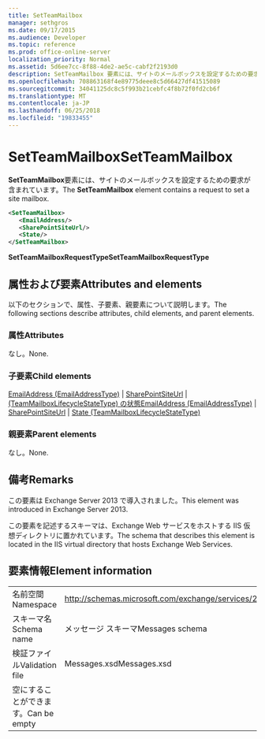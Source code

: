 ```yaml
---
title: SetTeamMailbox
manager: sethgros
ms.date: 09/17/2015
ms.audience: Developer
ms.topic: reference
ms.prod: office-online-server
localization_priority: Normal
ms.assetid: 5d6ee7cc-8f88-4de2-ae5c-cabf2f2193d0
description: SetTeamMailbox 要素には、サイトのメールボックスを設定するための要求が含まれています。
ms.openlocfilehash: 708863168f4e89775deee8c5d66427df41515089
ms.sourcegitcommit: 34041125dc8c5f993b21cebfc4f8b72f0fd2cb6f
ms.translationtype: MT
ms.contentlocale: ja-JP
ms.lasthandoff: 06/25/2018
ms.locfileid: "19833455"
---
```

# <a name="setteammailbox"></a><span data-ttu-id="e025c-103">SetTeamMailbox</span><span class="sxs-lookup"><span data-stu-id="e025c-103">SetTeamMailbox</span></span>

<span data-ttu-id="e025c-104">**SetTeamMailbox**要素には、サイトのメールボックスを設定するための要求が含まれています。</span><span class="sxs-lookup"><span data-stu-id="e025c-104">The **SetTeamMailbox** element contains a request to set a site mailbox.</span></span> 
  
```XML
<SetTeamMailbox>
   <EmailAddress/>
   <SharePointSiteUrl/>
   <State/>
</SetTeamMailbox>
```

 <span data-ttu-id="e025c-105">**SetTeamMailboxRequestType**</span><span class="sxs-lookup"><span data-stu-id="e025c-105">**SetTeamMailboxRequestType**</span></span>
## <a name="attributes-and-elements"></a><span data-ttu-id="e025c-106">属性および要素</span><span class="sxs-lookup"><span data-stu-id="e025c-106">Attributes and elements</span></span>

<span data-ttu-id="e025c-107">以下のセクションで、属性、子要素、親要素について説明します。</span><span class="sxs-lookup"><span data-stu-id="e025c-107">The following sections describe attributes, child elements, and parent elements.</span></span>
  
### <a name="attributes"></a><span data-ttu-id="e025c-108">属性</span><span class="sxs-lookup"><span data-stu-id="e025c-108">Attributes</span></span>

<span data-ttu-id="e025c-109">なし。</span><span class="sxs-lookup"><span data-stu-id="e025c-109">None.</span></span>
  
### <a name="child-elements"></a><span data-ttu-id="e025c-110">子要素</span><span class="sxs-lookup"><span data-stu-id="e025c-110">Child elements</span></span>

<span data-ttu-id="e025c-111">[EmailAddress (EmailAddressType)](emailaddress-emailaddresstype.md) | [SharePointSiteUrl](sharepointsiteurl.md) | [(TeamMailboxLifecycleStateType) の状態](state-teammailboxlifecyclestatetype.md)</span><span class="sxs-lookup"><span data-stu-id="e025c-111">[EmailAddress (EmailAddressType)](emailaddress-emailaddresstype.md) | [SharePointSiteUrl](sharepointsiteurl.md) | [State (TeamMailboxLifecycleStateType)](state-teammailboxlifecyclestatetype.md)</span></span>
  
### <a name="parent-elements"></a><span data-ttu-id="e025c-112">親要素</span><span class="sxs-lookup"><span data-stu-id="e025c-112">Parent elements</span></span>

<span data-ttu-id="e025c-113">なし。</span><span class="sxs-lookup"><span data-stu-id="e025c-113">None.</span></span>
  
## <a name="remarks"></a><span data-ttu-id="e025c-114">備考</span><span class="sxs-lookup"><span data-stu-id="e025c-114">Remarks</span></span>

<span data-ttu-id="e025c-115">この要素は Exchange Server 2013 で導入されました。</span><span class="sxs-lookup"><span data-stu-id="e025c-115">This element was introduced in Exchange Server 2013.</span></span>
  
<span data-ttu-id="e025c-116">この要素を記述するスキーマは、Exchange Web サービスをホストする IIS 仮想ディレクトリに置かれています。</span><span class="sxs-lookup"><span data-stu-id="e025c-116">The schema that describes this element is located in the IIS virtual directory that hosts Exchange Web Services.</span></span>
  
## <a name="element-information"></a><span data-ttu-id="e025c-117">要素情報</span><span class="sxs-lookup"><span data-stu-id="e025c-117">Element information</span></span>

|||
|:-----|:-----|
|<span data-ttu-id="e025c-118">名前空間</span><span class="sxs-lookup"><span data-stu-id="e025c-118">Namespace</span></span>  <br/> |http://schemas.microsoft.com/exchange/services/2006/messages  <br/> |
|<span data-ttu-id="e025c-119">スキーマ名</span><span class="sxs-lookup"><span data-stu-id="e025c-119">Schema name</span></span>  <br/> |<span data-ttu-id="e025c-120">メッセージ スキーマ</span><span class="sxs-lookup"><span data-stu-id="e025c-120">Messages schema</span></span>  <br/> |
|<span data-ttu-id="e025c-121">検証ファイル</span><span class="sxs-lookup"><span data-stu-id="e025c-121">Validation file</span></span>  <br/> |<span data-ttu-id="e025c-122">Messages.xsd</span><span class="sxs-lookup"><span data-stu-id="e025c-122">Messages.xsd</span></span>  <br/> |
|<span data-ttu-id="e025c-123">空にすることができます。</span><span class="sxs-lookup"><span data-stu-id="e025c-123">Can be empty</span></span>  <br/> ||
   

